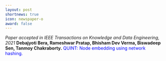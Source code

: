 ```yaml
---
layout: post
shortnews: true
icon: newspaper-o
award: false
---
```


<i>Paper accepted in IEEE Transactions on Knowledge and Data Engineering, 2021 </i> <b> Debajyoti Bera, Rameshwar Pratap, Bhisham Dev Verma, Biswadeep Sen, Tanmoy Chakraborty.</b> <font color="blue"> QUINT: Node embedding using network hashing. </font>